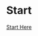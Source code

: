 
# Start

[Start Here](https://github.com/listingslab-software/win-friends-and-influence-people/releases/tag/0.0.1)
